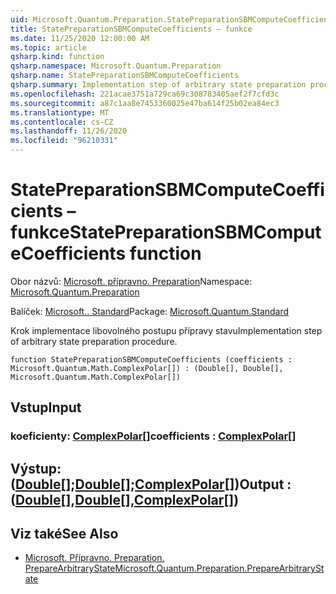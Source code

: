 ```yaml
---
uid: Microsoft.Quantum.Preparation.StatePreparationSBMComputeCoefficients
title: StatePreparationSBMComputeCoefficients – funkce
ms.date: 11/25/2020 12:00:00 AM
ms.topic: article
qsharp.kind: function
qsharp.namespace: Microsoft.Quantum.Preparation
qsharp.name: StatePreparationSBMComputeCoefficients
qsharp.summary: Implementation step of arbitrary state preparation procedure.
ms.openlocfilehash: 221acae3751a729ca69c308783405aef2f7cfd3c
ms.sourcegitcommit: a87c1aa8e7453360025e47ba614f25b02ea84ec3
ms.translationtype: MT
ms.contentlocale: cs-CZ
ms.lasthandoff: 11/26/2020
ms.locfileid: "96210331"
---
```

# <a name="statepreparationsbmcomputecoefficients-function"></a><span data-ttu-id="e3af3-102">StatePreparationSBMComputeCoefficients – funkce</span><span class="sxs-lookup"><span data-stu-id="e3af3-102">StatePreparationSBMComputeCoefficients function</span></span>

<span data-ttu-id="e3af3-103">Obor názvů: [Microsoft. přípravno. Preparation](xref:Microsoft.Quantum.Preparation)</span><span class="sxs-lookup"><span data-stu-id="e3af3-103">Namespace: [Microsoft.Quantum.Preparation](xref:Microsoft.Quantum.Preparation)</span></span>

<span data-ttu-id="e3af3-104">Balíček: [Microsoft.. Standard](https://nuget.org/packages/Microsoft.Quantum.Standard)</span><span class="sxs-lookup"><span data-stu-id="e3af3-104">Package: [Microsoft.Quantum.Standard](https://nuget.org/packages/Microsoft.Quantum.Standard)</span></span>


<span data-ttu-id="e3af3-105">Krok implementace libovolného postupu přípravy stavu</span><span class="sxs-lookup"><span data-stu-id="e3af3-105">Implementation step of arbitrary state preparation procedure.</span></span>

```qsharp
function StatePreparationSBMComputeCoefficients (coefficients : Microsoft.Quantum.Math.ComplexPolar[]) : (Double[], Double[], Microsoft.Quantum.Math.ComplexPolar[])
```


## <a name="input"></a><span data-ttu-id="e3af3-106">Vstup</span><span class="sxs-lookup"><span data-stu-id="e3af3-106">Input</span></span>

### <a name="coefficients--complexpolar"></a><span data-ttu-id="e3af3-107">koeficienty: [ComplexPolar](xref:Microsoft.Quantum.Math.ComplexPolar)[]</span><span class="sxs-lookup"><span data-stu-id="e3af3-107">coefficients : [ComplexPolar](xref:Microsoft.Quantum.Math.ComplexPolar)[]</span></span>





## <a name="output--doubledoublecomplexpolar"></a><span data-ttu-id="e3af3-108">Výstup: ([Double](xref:microsoft.quantum.lang-ref.double)[];[Double](xref:microsoft.quantum.lang-ref.double)[];[ComplexPolar](xref:Microsoft.Quantum.Math.ComplexPolar)[])</span><span class="sxs-lookup"><span data-stu-id="e3af3-108">Output : ([Double](xref:microsoft.quantum.lang-ref.double)[],[Double](xref:microsoft.quantum.lang-ref.double)[],[ComplexPolar](xref:Microsoft.Quantum.Math.ComplexPolar)[])</span></span>



## <a name="see-also"></a><span data-ttu-id="e3af3-109">Viz také</span><span class="sxs-lookup"><span data-stu-id="e3af3-109">See Also</span></span>

- [<span data-ttu-id="e3af3-110">Microsoft. Přípravno. Preparation. PrepareArbitraryState</span><span class="sxs-lookup"><span data-stu-id="e3af3-110">Microsoft.Quantum.Preparation.PrepareArbitraryState</span></span>](xref:Microsoft.Quantum.Preparation.PrepareArbitraryState)